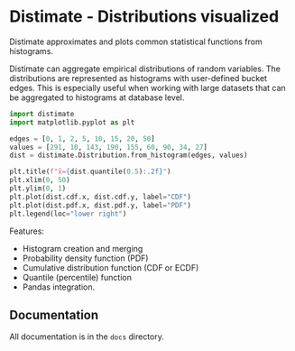 
# Distimate - Distributions visualized

Distimate approximates and plots common statistical functions from histograms.

Distimate can aggregate empirical distributions of random variables.
The distributions are represented as histograms with user-defined bucket edges.
This is especially useful when working with large datasets
that can be aggregated to histograms at database level.

```python
import distimate
import matplotlib.pyplot as plt

edges = [0, 1, 2, 5, 10, 15, 20, 50]
values = [291, 10, 143, 190, 155, 60, 90, 34, 27]
dist = distimate.Distribution.from_histogram(edges, values)

plt.title(f"x̃={dist.quantile(0.5):.2f}")
plt.xlim(0, 50)
plt.ylim(0, 1)
plt.plot(dist.cdf.x, dist.cdf.y, label="CDF")
plt.plot(dist.pdf.x, dist.pdf.y, label="PDF")
plt.legend(loc="lower right")
```

Features:

* Histogram creation and merging
* Probability density function (PDF)
* Cumulative distribution function (CDF or ECDF)
* Quantile (percentile) function
* Pandas integration.


## Documentation

All documentation is in the `docs` directory.
